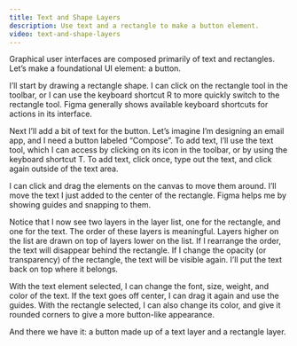 ```yaml
---
title: Text and Shape Layers
description: Use text and a rectangle to make a button element.
video: text-and-shape-layers
---
```


Graphical user interfaces are composed primarily of text and rectangles. Let’s make a foundational UI element: a button.

I’ll start by drawing a rectangle shape. I can click on the rectangle tool in the toolbar, or I can use the keyboard shortcut R to more quickly switch to the rectangle tool. Figma generally shows available keyboard shortcuts for actions in its interface.

Next I’ll add a bit of text for the button. Let’s imagine I’m designing an email app, and I need a button labeled “Compose”. To add text, I’ll use the text tool, which I can access by clicking on its icon in the toolbar, or by using the keyboard shortcut T. To add text, click once, type out the text, and click again outside of the text area.

I can click and drag the elements on the canvas to move them around. I’ll move the text I just added to the center of the rectangle. Figma helps me by showing guides and snapping to them.

Notice that I now see two layers in the layer list, one for the rectangle, and one for the text. The order of these layers is meaningful. Layers higher on the list are drawn on top of layers lower on the list. If I rearrange the order, the text will disappear behind the rectangle. If I change the opacity (or transparency) of the rectangle, the text will be visible again. I’ll put the text back on top where it belongs.

With the text element selected, I can change the font, size, weight, and color of the text. If the text goes off center, I can drag it again and use the guides. With the rectangle selected, I can also change its color, and give it rounded corners to give a more button-like appearance.

And there we have it: a button made up of a text layer and a rectangle layer.
